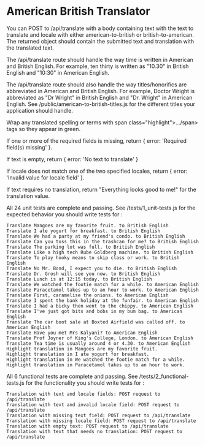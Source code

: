# American British Translator

You can POST to /api/translate with a body containing text with the text to translate and locale with either american-to-british or british-to-american. The returned object should contain the submitted text and translation with the translated text.

The /api/translate route should handle the way time is written in American and British English. For example, ten thirty is written as "10.30" in British English and "10:30" in American English.

The /api/translate route should also handle the way titles/honorifics are abbreviated in American and British English. For example, Doctor Wright is abbreviated as "Dr Wright" in British English and "Dr. Wright" in American English. See /public/american-to-british-titles.js for the different titles your application should handle.

Wrap any translated spelling or terms with span class="highlight">.../span> tags so they appear in green.

If one or more of the required fields is missing, return { error: 'Required field(s) missing' }.

If text is empty, return { error: 'No text to translate' }

If locale does not match one of the two specified locales, return { error: 'Invalid value for locale field' }.

If text requires no translation, return "Everything looks good to me!" for the translation value.

All 24 unit tests are complete and passing. See /tests/1_unit-tests.js for the expected behavior you should write tests for : 

    Translate Mangoes are my favorite fruit. to British English
    Translate I ate yogurt for breakfast. to British English
    Translate We had a party at my friend's condo. to British English
    Translate Can you toss this in the trashcan for me? to British English
    Translate The parking lot was full. to British English
    Translate Like a high tech Rube Goldberg machine. to British English
    Translate To play hooky means to skip class or work. to British English
    Translate No Mr. Bond, I expect you to die. to British English
    Translate Dr. Grosh will see you now. to British English
    Translate Lunch is at 12:15 today. to British English
    Translate We watched the footie match for a while. to American English
    Translate Paracetamol takes up to an hour to work. to American English
    Translate First, caramelise the onions. to American English
    Translate I spent the bank holiday at the funfair. to American English
    Translate I had a bicky then went to the chippy. to American English
    Translate I've just got bits and bobs in my bum bag. to American English
    Translate The car boot sale at Boxted Airfield was called off. to American English
    Translate Have you met Mrs Kalyani? to American English
    Translate Prof Joyner of King's College, London. to American English
    Translate Tea time is usually around 4 or 4.30. to American English
    Highlight translation in Mangoes are my favorite fruit.
    Highlight translation in I ate yogurt for breakfast.
    Highlight translation in We watched the footie match for a while.
    Highlight translation in Paracetamol takes up to an hour to work.

All 6 functional tests are complete and passing. See /tests/2_functional-tests.js for the functionality you should write tests for :

    Translation with text and locale fields: POST request to /api/translate
    Translation with text and invalid locale field: POST request to /api/translate
    Translation with missing text field: POST request to /api/translate
    Translation with missing locale field: POST request to /api/translate
    Translation with empty text: POST request to /api/translate
    Translation with text that needs no translation: POST request to /api/translate
